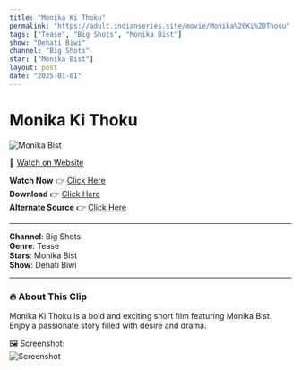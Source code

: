 ```yaml
---
title: "Monika Ki Thoku"
permalink: "https://adult.indianseries.site/movie/Monika%20Ki%20Thoku"
tags: ["Tease", "Big Shots", "Monika Bist"]
show: "Dehati Biwi"
channel: "Big Shots"
star: ["Monika Bist"]
layout: post
date: "2025-01-01"
---
```


# Monika Ki Thoku

![Monika Bist](https://shorts.desisins.com/wp-content/uploads/2024/09/Dehati-Biwi-DesiSins.com_.jpg)

🔗 [Watch on Website](https://adult.indianseries.site/movie/Monika%20Ki%20Thoku)

**Watch Now** 👉 [Click Here](https://adult.indianseries.site/movie/Monika%20Ki%20Thoku)  
**Download** 👉 [Click Here](https://adult.indianseries.site/movie/Monika%20Ki%20Thoku)  
**Alternate Source** 👉 [Click Here](https://adult.indianseries.site/movie/Monika%20Ki%20Thoku)

---

**Channel**: Big Shots  
**Genre**: Tease  
**Stars**: Monika Bist  
**Show**: Dehati Biwi

---

### 🔥 About This Clip

Monika Ki Thoku is a bold and exciting short film featuring Monika Bist. Enjoy a passionate story filled with desire and drama.
 
🖼️ Screenshot:  
![Screenshot](https://shorts.desisins.com/wp-content/uploads/2024/09/Dehati-Biwi-DesiSins.com_.jpg)
